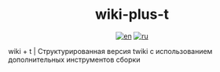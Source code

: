 <h1 align="center">wiki-plus-t</h1>

<div align="center">

  [![en](https://img.shields.io/badge/lang-en-blue.svg)](https://github.com/TuleshDev/wiki-plus-t/blob/main/README.md)
  [![ru](https://img.shields.io/badge/lang-ru-red.svg)](https://github.com/TuleshDev/wiki-plus-t/blob/main/README.ru.md)

</div>

wiki + t | Структурированная версия twiki с использованием дополнительных инструментов сборки
